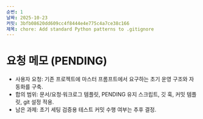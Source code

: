 ```yaml
---
순번: 1
날짜: 2025-10-23
커밋: 3bfb08620dd609cc4f8444e4e775c4a7ce38c166
제목: chore: Add standard Python patterns to .gitignore
---
```

# 요청 메모 (PENDING)

- 사용자 요청: 기존 프로젝트에 마스터 프롬프트에서 요구하는 초기 운영 구조와 자동화를 구축.
- 합의 범위: 문서/요청·워크로그 템플릿, PENDING 유지 스크립트, 깃 훅, 커밋 템플릿, git 설정 적용.
- 남은 과제: 초기 세팅 검증용 테스트 커밋 수행 여부는 추후 결정.

